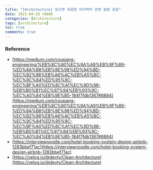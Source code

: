 ```yaml
---
title: "[Architecture] 읽으면 유용한 아키텍처 관련 칼럼 모음"
date: 2023-04-28 +0800
categories: [Architecture]
tags: [architecture]
toc: true
comments: true
---
```


### Reference
- [https://medium.com/coupang-engineering/%EB%8C%80%EC%9A%A9%EB%9F%89-%ED%8A%B8%EB%9E%98%ED%94%BD-%EC%B2%98%EB%A6%AC%EB%A5%BC-%EC%9C%84%ED%95%9C-%EC%BF%A0%ED%8C%A1%EC%9D%98-%EB%B0%B1%EC%97%94%EB%93%9C-%EC%A0%84%EB%9E%B5-184f7fdb1367#6884](https://medium.com/coupang-engineering/%EB%8C%80%EC%9A%A9%EB%9F%89-%ED%8A%B8%EB%9E%98%ED%94%BD-%EC%B2%98%EB%A6%AC%EB%A5%BC-%EC%9C%84%ED%95%9C-%EC%BF%A0%ED%8C%A1%EC%9D%98-%EB%B0%B1%EC%97%94%EB%93%9C-%EC%A0%84%EB%9E%B5-184f7fdb1367#6884)
- [https://interviewnoodle.com/hotel-booking-system-design-airbnb-1283bbef71ac](https://interviewnoodle.com/hotel-booking-system-design-airbnb-1283bbef71ac)
- [https://velog.io/@devty/Clean-Architecture](https://velog.io/@devty/Clean-Architecture)